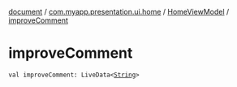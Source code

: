 [document](../../index.md) / [com.myapp.presentation.ui.home](../index.md) / [HomeViewModel](index.md) / [improveComment](./improve-comment.md)

# improveComment

`val improveComment: LiveData<`[`String`](https://kotlinlang.org/api/latest/jvm/stdlib/kotlin/-string/index.html)`>`